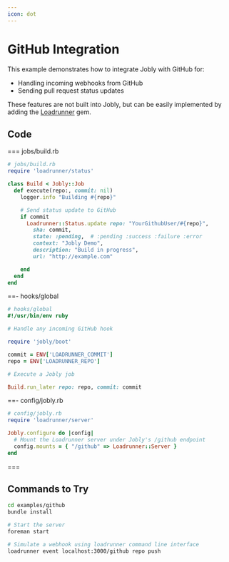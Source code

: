 ```yaml
---
icon: dot
---
```


# GitHub Integration

This example demonstrates how to integrate Jobly with GitHub for:

- Handling incoming webhooks from GitHub
- Sending pull request status updates

These features are not built into Jobly, but can be easily implemented by adding the [Loadrunner][loadrunner] gem.

## Code

=== jobs/build.rb

```ruby
# jobs/build.rb
require 'loadrunner/status'

class Build < Jobly::Job
  def execute(repo:, commit: nil)
    logger.info "Building #{repo}"

    # Send status update to GitHub
    if commit
      Loadrunner::Status.update repo: "YourGithubUser/#{repo}", 
        sha: commit, 
        state: :pending,  # :pending :success :failure :error
        context: "Jobly Demo",
        description: "Build in progress",
        url: "http://example.com"

    end
  end
end
```

==- hooks/global

```ruby
# hooks/global
#!/usr/bin/env ruby

# Handle any incoming GitHub hook

require 'jobly/boot'

commit = ENV['LOADRUNNER_COMMIT']
repo = ENV['LOADRUNNER_REPO']

# Execute a Jobly job

Build.run_later repo: repo, commit: commit
```

==- config/jobly.rb

```ruby
# config/jobly.rb
require 'loadrunner/server'

Jobly.configure do |config|
  # Mount the Loadrunner server under Jobly's /github endpoint
  config.mounts = { "/github" => Loadrunner::Server }
end
```

===


## Commands to Try

```bash
cd examples/github
bundle install

# Start the server
foreman start

# Simulate a webhook using loadrunner command line interface
loadrunner event localhost:3000/github repo push
```

[loadrunner]: https://github.com/dannyben/loadrunner